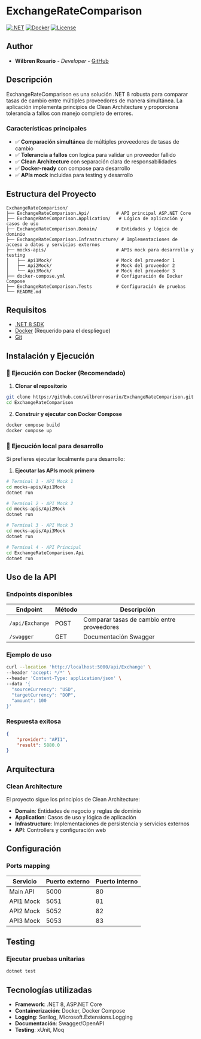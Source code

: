 # ExchangeRateComparison

[![.NET](https://img.shields.io/badge/.NET-8.0-purple.svg)](https://dotnet.microsoft.com/download)
[![Docker](https://img.shields.io/badge/Docker-Required-blue.svg)](https://www.docker.com/)
[![License](https://img.shields.io/badge/License-MIT-green.svg)](LICENSE)

## Author
* **Wilbren Rosario** - *Developer* - [GitHub](https://github.com/wilbrenrosario)

## Descripción

ExchangeRateComparison es una solución .NET 8 robusta para comparar tasas de cambio entre múltiples proveedores de manera simultánea. La aplicación implementa principios de Clean Architecture y proporciona tolerancia a fallos con manejo completo de errores.

### Características principales

- ✅ **Comparación simultánea** de múltiples proveedores de tasas de cambio
- ✅ **Tolerancia a fallos** con logica para validar un proveedor fallido
- ✅ **Clean Architecture** con separación clara de responsabilidades
- ✅ **Docker-ready** con compose para desarrollo
- ✅ **APIs mock** incluidas para testing y desarrollo

## Estructura del Proyecto

```
ExchangeRateComparison/
├── ExchangeRateComparison.Api/          # API principal ASP.NET Core
├── ExchangeRateComparison.Application/   # Lógica de aplicación y casos de uso
├── ExchangeRateComparison.Domain/       # Entidades y lógica de dominio
├── ExchangeRateComparison.Infrastructure/ # Implementaciones de acceso a datos y servicios externos
├── mocks-apis/                          # APIs mock para desarrollo y testing
│   ├── Api1Mock/                        # Mock del proveedor 1
│   ├── Api2Mock/                        # Mock del proveedor 2
│   └── Api3Mock/                        # Mock del proveedor 3
├── docker-compose.yml                   # Configuración de Docker Compose
├── ExchangeRateComparison.Tests         # Configuración de pruebas
└── README.md
```

## Requisitos

- [.NET 8 SDK](https://dotnet.microsoft.com/download)
- [Docker](https://www.docker.com/) (Requerido para el despliegue)
- [Git](https://git-scm.com/)

## Instalación y Ejecución

### 🐳 Ejecución con Docker (Recomendado)

1. **Clonar el repositorio**
```bash
git clone https://github.com/wilbrenrosario/ExchangeRateComparison.git
cd ExchangeRateComparison
```

2. **Construir y ejecutar con Docker Compose**
```bash
docker compose build
docker compose up
```

### 🔧 Ejecución local para desarrollo

Si prefieres ejecutar localmente para desarrollo:

1. **Ejecutar las APIs mock primero**
```bash
# Terminal 1 - API Mock 1
cd mocks-apis/Api1Mock
dotnet run

# Terminal 2 - API Mock 2  
cd mocks-apis/Api2Mock
dotnet run

# Terminal 3 - API Mock 3
cd mocks-apis/Api3Mock
dotnet run

# Terminal 4 - API Principal
cd ExchangeRateComparison.Api
dotnet run
```

## Uso de la API

### Endpoints disponibles

| Endpoint | Método | Descripción |
|----------|--------|-------------|
| `/api/Exchange` | POST | Comparar tasas de cambio entre proveedores |
| `/swagger` | GET | Documentación Swagger |

### Ejemplo de uso

```bash
curl --location 'http://localhost:5000/api/Exchange' \
--header 'accept: */*' \
--header 'Content-Type: application/json' \
--data '{
  "sourceCurrency": "USD",
  "targetCurrency": "DOP",
  "amount": 100
}'
```

### Respuesta exitosa

```json
{
    "provider": "API1",
    "result": 5880.0
}
```


## Arquitectura

### Clean Architecture

El proyecto sigue los principios de Clean Architecture:

- **Domain**: Entidades de negocio y reglas de dominio
- **Application**: Casos de uso y lógica de aplicación
- **Infrastructure**: Implementaciones de persistencia y servicios externos
- **API**: Controllers y configuración web


## Configuración

### Ports mapping

| Servicio | Puerto externo | Puerto interno |
|----------|---------------|----------------|
| Main API | 5000 | 80 |
| API1 Mock | 5051 | 81 |
| API2 Mock | 5052 | 82 |
| API3 Mock | 5053 | 83 |

## Testing

### Ejecutar pruebas unitarias
```bash
dotnet test
```


## Tecnologías utilizadas

- **Framework**: .NET 8, ASP.NET Core
- **Containerización**: Docker, Docker Compose
- **Logging**: Serilog, Microsoft.Extensions.Logging
- **Documentación**: Swagger/OpenAPI
- **Testing**: xUnit, Moq
